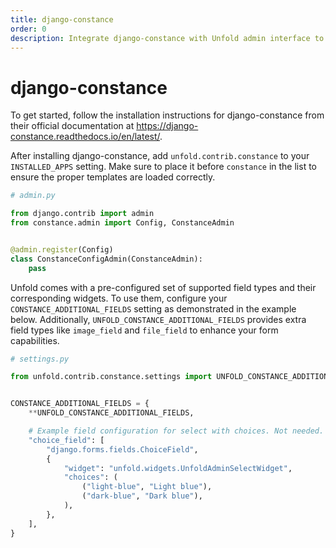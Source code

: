 ```yaml
---
title: django-constance
order: 0
description: Integrate django-constance with Unfold admin interface to manage dynamic Django settings with a beautiful UI and enhanced form widgets
---
```


# django-constance

To get started, follow the installation instructions for django-constance from their official documentation at https://django-constance.readthedocs.io/en/latest/.

After installing django-constance, add `unfold.contrib.constance` to your `INSTALLED_APPS` setting. Make sure to place it before `constance` in the list to ensure the proper templates are loaded correctly.


```python
# admin.py

from django.contrib import admin
from constance.admin import Config, ConstanceAdmin


@admin.register(Config)
class ConstanceConfigAdmin(ConstanceAdmin):
    pass
```

Unfold comes with a pre-configured set of supported field types and their corresponding widgets. To use them, configure your `CONSTANCE_ADDITIONAL_FIELDS` setting as demonstrated in the example below. Additionally, `UNFOLD_CONSTANCE_ADDITIONAL_FIELDS` provides extra field types like `image_field` and `file_field` to enhance your form capabilities.

```python
# settings.py

from unfold.contrib.constance.settings import UNFOLD_CONSTANCE_ADDITIONAL_FIELDS


CONSTANCE_ADDITIONAL_FIELDS = {
    **UNFOLD_CONSTANCE_ADDITIONAL_FIELDS,

    # Example field configuration for select with choices. Not needed.
    "choice_field": [
        "django.forms.fields.ChoiceField",
        {
            "widget": "unfold.widgets.UnfoldAdminSelectWidget",
            "choices": (
                ("light-blue", "Light blue"),
                ("dark-blue", "Dark blue"),
            ),
        },
    ],
}
```
